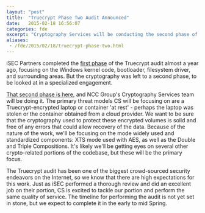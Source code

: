 ```yaml
---
layout: "post"
title:  "Truecrypt Phase Two Audit Announced"
date:   2015-02-18 16:56:07
categories: fde 
excerpt: "Cryptography Services will be conducting the second phase of the <a href='http://istruecryptauditedyet.com/'>Truecrypt Audit</a>, focusing on the cryptography of the project as it is used in the most common configurations. This follows up iSEC's Phase One Audit, and will complement the work done there"
aliases:
 - /fde/2015/02/18/truecrypt-phase-two.html
---
```


iSEC Partners completed the [first phase](https://isecpartners.github.io/news/2014/04/14/iSEC-Completes-Truecrypt-Audit.html) of the Truecrypt audit almost a year ago, focusing on the Windows kernel code, bootloader, filesystem driver, and surrounding areas. But the cryptography was left to a second phase, to be looked at in a specialized engagement. 

[That second phase is here](http://blog.cryptographyengineering.com/2015/02/another-update-on-truecrypt-audit.html), and NCC Group's Cryptography Services team will be doing it.  The primary threat models CS will be focusing on are a Truecrypt-encrypted laptop or container 'at rest' - perhaps the laptop was stolen or the container obtained from a cloud provider. We want to be sure that the cryptography used to protect these encrypted volumes is solid and free of any errors that could allow recovery of the data.  Because of the nature of the work, we'll be focusing on the mode widely used and standardized components: XTS mode used with AES, as well as the Double and Triple Compositions.  It's likely we'll be getting eyes on several other crypto-related portions of the codebase, but these will be the primary focus.

The Truecrypt audit has been one of the biggest crowd-sourced security endeavors on the Internet, so we know that there are high expectations for this work.  Just as iSEC performed a thorough review and did an excellent job on their portion, CS is excited to tackle our portion and perform the same quality of service.  The timeline for performing the audit is not yet set in stone, but we expect to complete it in the early to mid Spring.  
